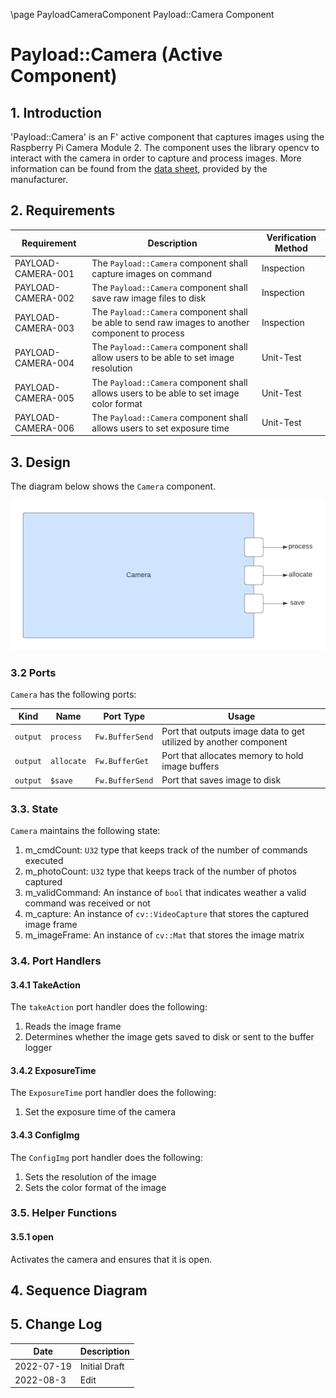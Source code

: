 \page PayloadCameraComponent Payload::Camera Component
# Payload::Camera (Active Component)

## 1. Introduction
'Payload::Camera' is an F' active component that captures images using the Raspberry Pi Camera Module 2. 
The component uses the library opencv to interact with the camera in order to capture and process images.
More information can be found from the [data sheet](https://www.raspberrypi.com/documentation/accessories/camera.html#introducing-the-raspberry-pi-cameras),
provided by the manufacturer.

## 2. Requirements
| Requirement        | Description                                                                                      | Verification Method |
|--------------------|--------------------------------------------------------------------------------------------------|---------------------|
| PAYLOAD-CAMERA-001 | The `Payload::Camera` component shall capture images on command                                  | Inspection          |
| PAYLOAD-CAMERA-002 | The `Payload::Camera` component shall save raw image files to disk                               | Inspection          |
| PAYLOAD-CAMERA-003 | The `Payload::Camera` component shall be able to send raw images to another component to process | Inspection          |
| PAYLOAD-CAMERA-004 | The `Payload::Camera` component shall allow users to be able to set image resolution             | Unit-Test           |
| PAYLOAD-CAMERA-005 | The `Payload::Camera` component shall allows users to be able to set image color format          | Unit-Test           |
| PAYLOAD-CAMERA-006 | The `Payload::Camera` component shall allows users to set exposure time                          | Unit-Test           |

## 3. Design
The diagram below shows the `Camera` component.

![camera design](img/camera.png)

### 3.2 Ports
`Camera` has the following ports:

| Kind            | Name              | Port Type       | Usage                                                             |
|-----------------|-------------------|-----------------|-------------------------------------------------------------------|
| `output`        | `process`         | `Fw.BufferSend` | Port that outputs image data to get utilized by another component |
| `output`        | `allocate`        | `Fw.BufferGet`  | Port that allocates memory to hold image buffers                  |
| `output`        | `$save`           | `Fw.BufferSend` | Port that saves image to disk                                     |


### 3.3. State
`Camera` maintains the following state:
1. m_cmdCount: `U32` type that keeps track of the number of commands executed 
2. m_photoCount: `U32` type that keeps track of the number of photos captured 
3. m_validCommand: An instance of `bool` that indicates weather a valid command was received or not 
4. m_capture: An instance of `cv::VideoCapture` that stores the captured image frame
5. m_imageFrame: An instance of `cv::Mat` that stores the image matrix

### 3.4. Port Handlers

#### 3.4.1 TakeAction
The `takeAction` port handler does the following:
1. Reads the image frame
2. Determines whether the image gets saved to disk or sent to the buffer logger 

#### 3.4.2 ExposureTime
The `ExposureTime` port handler does the following:
1. Set the exposure time of the camera

#### 3.4.3 ConfigImg
The `ConfigImg` port handler does the following:
1. Sets the resolution of the image
2. Sets the color format of the image

### 3.5. Helper Functions

#### 3.5.1 open
Activates the camera and ensures that it is open.

## 4. Sequence Diagram


## 5. Change Log

| Date       | Description   |
|------------|---------------|
| 2022-07-19 | Initial Draft |
| 2022-08-3  | Edit          |